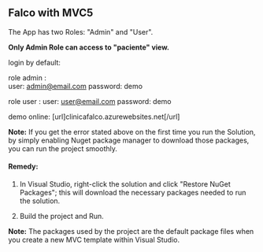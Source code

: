 ## Falco with MVC5 

The App has two Roles: "Admin" and "User".

**Only Admin Role can access to "paciente" view.**

login by default:

role admin :   
    user: admin@email.com
    password: demo
    
role user : 
    user: user@email.com
    password: demo
    

demo online: [url]clinicafalco.azurewebsites.net[/url]



**Note:** If you get the error stated above on the first time you run the Solution, by simply enabling Nuget package manager to download those packages, you can run the project smoothly. 

#### Remedy:

1. In Visual Studio, right-click the solution and click "Restore NuGet Packages"; this will download the necessary packages needed to run the solution.

2. Build the project and Run.


**Note:** The packages used by the project are the default package files when you create a new MVC template within Visual Studio.
